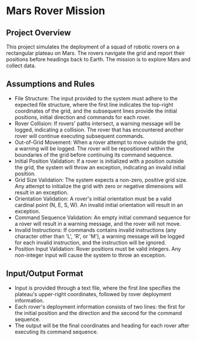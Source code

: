 # Mars Rover Mission
## Project Overview
This project simulates the deployment of a squad of robotic rovers on a rectangular plateau on Mars. The rovers navigate the grid and report their positions before headings back to Earth. The mission is to explore Mars and collect data.
## Assumptions and Rules
- File Structure: The input provided to the system must adhere to the expected file structure, where the first line indicates the top-right coordinates of the grid, and the subsequent lines provide the initial positions, initial direction and commands for each rover.
- Rover Collision: If rovers' paths intersect, a warning message will be logged, indicating a collision. The rover that has encountered another rover will continue executing subsequent commands.
- Out-of-Grid Movement: When a rover attempt to move outside the grid, a warning will be logged. The rover will be repositioned within the boundaries of the grid before continuing its command sequence.
- Initial Position Validation: If a rover is initialized with a position outside the grid, the system will throw an exception, indicating an invalid initial position.
- Grid Size Validation: The system expects a non-zero, positive grid size. Any attempt to initialize the grid with zero or negative dimensions will result in an exception.
- Orientation Validation: A rover's initial orientation must be a valid cardinal point (N, E, S, W). An invalid initial orientation will result in an exception.
- Command Sequence Validation: An empty initial command sequence for a rover will result in a warning message, and the rover will not move.
- Invalid Instructions: If commands contains invalid instructions (any character other than 'L', 'R', or 'M'), a warning message will be logged for each invalid instruction, and the instruction will be ignored.
- Position Input Validation: Rover positions must be valid integers. Any non-integer input will cause the system to throw an exception.
## Input/Output Format
- Input is provided through a text file, where the first line specifies the plateau's upper-right coordinates, followed by rover deployment information.
- Each rover's deployment information consists of two lines: the first for the initial position and the direction and the second for the command sequence.
- The output will be the final coordinates and heading for each rover after executing its command sequence.
